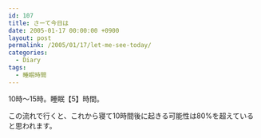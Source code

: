 ```yaml
---
id: 107
title: さーて今日は
date: 2005-01-17 00:00:00 +0900
layout: post
permalink: /2005/01/17/let-me-see-today/
categories:
  - Diary
tags:
  - 睡眠時間
---
```

10時～15時。睡眠【5】時間。

この流れで行くと、これから寝て10時間後に起きる可能性は80%を超えていると思われます。
